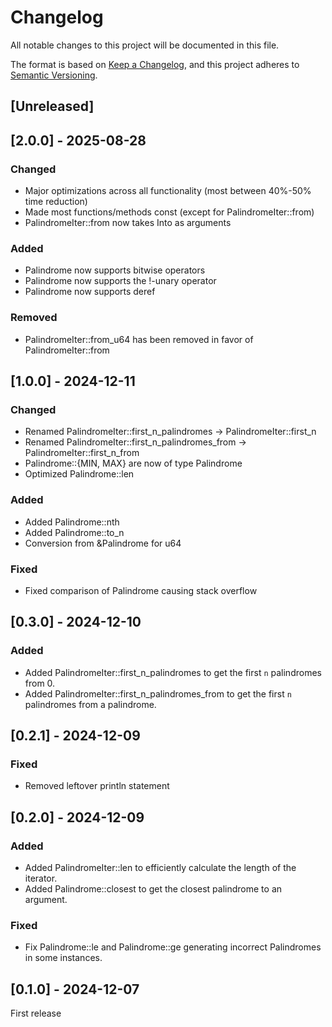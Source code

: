 # Changelog

All notable changes to this project will be documented in this file.

The format is based on [Keep a Changelog](https://keepachangelog.com/en/1.1.0/),
and this project adheres to [Semantic Versioning](https://semver.org/spec/v2.0.0.html).

## [Unreleased]

## [2.0.0] - 2025-08-28

### Changed

- Major optimizations across all functionality (most between 40%-50% time reduction)
- Made most functions/methods const (except for PalindromeIter::from)
- PalindromeIter::from now takes Into<u64> as arguments

### Added

- Palindrome now supports bitwise operators
- Palindrome now supports the !-unary operator
- Palindrome now supports deref

### Removed

- PalindromeIter::from_u64 has been removed in favor of PalindromeIter::from

## [1.0.0] - 2024-12-11

### Changed

- Renamed PalindromeIter::first_n_palindromes -> PalindromeIter::first_n
- Renamed PalindromeIter::first_n_palindromes_from -> PalindromeIter::first_n_from
- Palindrome::{MIN, MAX} are now of type Palindrome
- Optimized Palindrome::len

### Added

- Added Palindrome::nth
- Added Palindrome::to_n
- Conversion from &Palindrome for u64

### Fixed

- Fixed comparison of Palindrome causing stack overflow

## [0.3.0] - 2024-12-10

### Added

- Added PalindromeIter::first_n_palindromes to get the first `n` palindromes from 0.
- Added PalindromeIter::first_n_palindromes_from to get the first `n` palindromes from a palindrome.

## [0.2.1] - 2024-12-09

### Fixed

- Removed leftover println statement

## [0.2.0] - 2024-12-09

### Added

- Added PalindromeIter::len to efficiently calculate the length of the iterator.
- Added Palindrome::closest to get the closest palindrome to an argument.

### Fixed

- Fix Palindrome::le and Palindrome::ge generating incorrect Palindromes in some instances.

## [0.1.0] - 2024-12-07
First release
